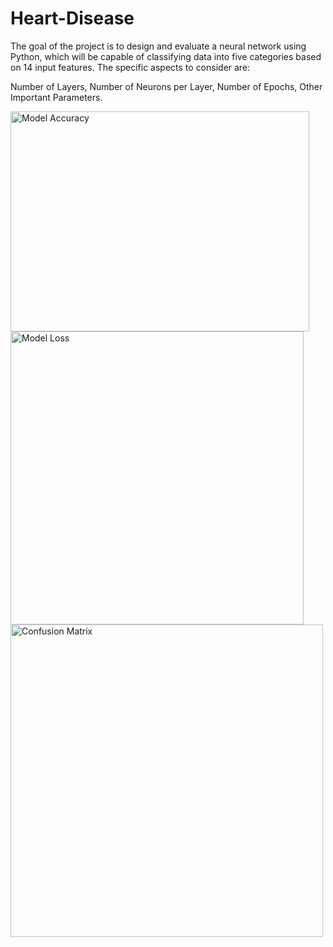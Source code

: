 # Heart-Disease
The goal of the project is to design and evaluate a neural network using Python, which will be capable of classifying data into five categories based on 14 input features. The specific aspects to consider are: 

Number of Layers, Number of Neurons per Layer, Number of Epochs, Other Important Parameters.

<img height="352" width="478" alt="Model Accuracy" src="https://github.com/user-attachments/assets/0ac58b52-5a7c-494e-9af9-803ccfd612cc">
<img width="469" alt="Model Loss" src="https://github.com/user-attachments/assets/18437c59-a547-475f-a317-8ae0c34ae0ac">
<img center width="500" alt="Confusion Matrix" src="https://github.com/user-attachments/assets/05475dfd-18e4-4fb8-ac43-e968a6df681f">
